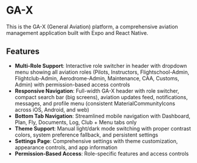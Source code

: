 # GA-X

This is the GA-X (General Aviation) platform, a comprehensive aviation management application built with Expo and React Native.

## Features

- **Multi-Role Support**: Interactive role switcher in header with dropdown menu showing all aviation roles (Pilots, Instructors, Flightschool-Admin, Flightclub-Admin, Aerodrome-Admin, Maintenance, CAA, Customs, Admin) with permission-based access controls
- **Responsive Navigation**: Full-width GA-X header with role switcher, compact search bar (big screens), aviation updates feed, notifications, messages, and profile menu (consistent MaterialCommunityIcons across iOS, Android, and web)
- **Bottom Tab Navigation**: Streamlined mobile navigation with Dashboard, Plan, Fly, Documents, Log, Club + Menu tabs only
- **Theme Support**: Manual light/dark mode switching with proper contrast colors, system preference fallback, and persistent settings
- **Settings Page**: Comprehensive settings with theme customization, appearance controls, and app information
- **Permission-Based Access**: Role-specific features and access controls
